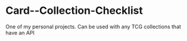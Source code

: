 # Card--Collection-Checklist

One of my personal projects. Can be used with any TCG collections that have an API
